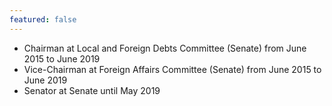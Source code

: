 ```yaml
---
featured: false
---
```

* Chairman at Local and Foreign Debts Committee (Senate) from June 2015 to June 2019
* Vice-Chairman at Foreign Affairs Committee (Senate) from June 2015 to June 2019
* Senator at Senate until May 2019

